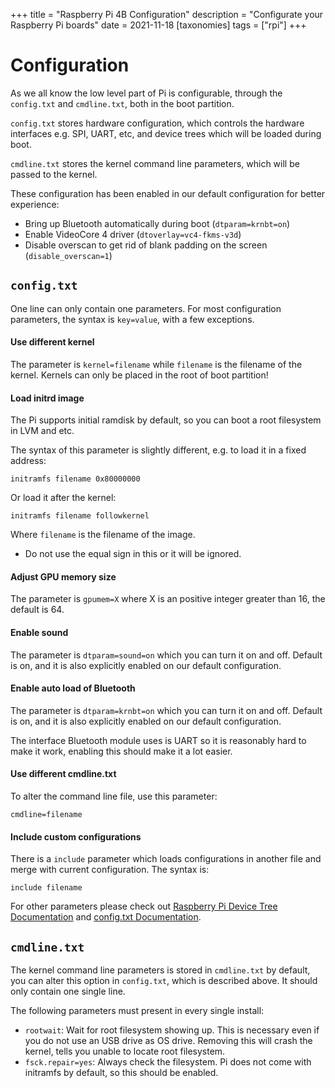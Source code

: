 +++
title = "Raspberry Pi 4B Configuration"
description = "Configurate your Raspberry Pi boards"
date = 2021-11-18
[taxonomies]
tags = ["rpi"]
+++

# Configuration

As we all know the low level part of Pi is configurable, through the `config.txt` and `cmdline.txt`, both in the boot partition.

`config.txt` stores hardware configuration, which controls the hardware interfaces e.g. SPI, UART, etc, and device trees which will be loaded during boot.

`cmdline.txt` stores the kernel command line parameters, which will be passed to the kernel.

These configuration has been enabled in our default configuration for better experience:

- Bring up Bluetooth automatically during boot (`dtparam=krnbt=on`)
- Enable VideoCore 4 driver (`dtoverlay=vc4-fkms-v3d`)
- Disable overscan to get rid of blank padding on the screen (`disable_overscan=1`)

`config.txt`
------

One line can only contain one parameters. For most configuration parameters, the syntax is `key=value`, with a few exceptions.

#### Use different kernel

The parameter is `kernel=filename` while `filename` is the filename of the kernel. Kernels can only be placed in the root of boot partition!

#### Load initrd image

The Pi supports initial ramdisk by default, so you can boot a root filesystem in LVM and etc.

The syntax of this parameter is slightly different, e.g. to load it in a fixed address:

```
initramfs filename 0x80000000
```

Or load it after the kernel:

```
initramfs filename followkernel
```

Where `filename` is the filename of the image.

- Do not use the equal sign in this or it will be ignored.

#### Adjust GPU memory size

The parameter is `gpumem=X` where X is an positive integer greater than 16, the default is 64.

#### Enable sound

The parameter is `dtparam=sound=on` which you can turn it on and off. Default is on, and it is also explicitly enabled on our default configuration.

#### Enable auto load of Bluetooth

The parameter is `dtparam=krnbt=on` which you can turn it on and off. Default is on, and it is also explicitly enabled on our default configuration.

The interface Bluetooth module uses is UART so it is reasonably hard to make it work, enabling this should make it a lot easier.

#### Use different cmdline.txt

To alter the command line file, use this parameter:

```
cmdline=filename
```

#### Include custom configurations

There is a `include` parameter which loads configurations in another file and merge with current configuration. The syntax is:

```
include filename
```

For other parameters please check out [Raspberry Pi Device Tree Documentation](https://github.com/raspberrypi/firmware/blob/master/boot/overlays/README) and [config.txt Documentation](https://www.raspberrypi.com/documentation/computers/config_txt.html).

`cmdline.txt`
------

The kernel command line parameters is stored in `cmdline.txt` by default, you can alter this option in `config.txt`, which is described above. It should only contain one single line.

The following parameters must present in every single install:

- `rootwait`: Wait for root filesystem showing up. This is necessary even if you do not use an USB drive as OS drive. Removing this will crash the kernel, tells you unable to locate root filesystem.
- `fsck.repair=yes`: Always check the filesystem. Pi does not come with initramfs by default, so this should be enabled.

